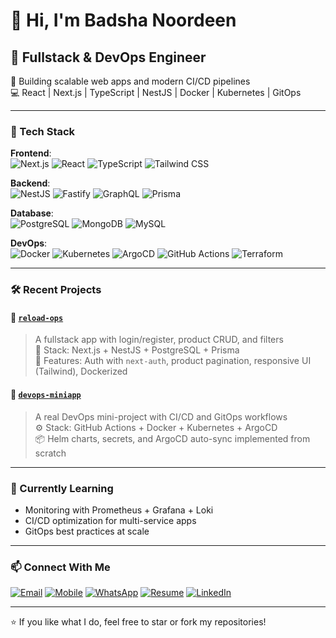 # 👋 Hi, I'm Badsha Noordeen

## 🚀 Fullstack & DevOps Engineer  
🔧 Building scalable web apps and modern CI/CD pipelines  
💻 React | Next.js | TypeScript | NestJS | Docker | Kubernetes | GitOps  

---

### 🧰 Tech Stack

**Frontend**:  
![Next.js](https://img.shields.io/badge/-Next.js-000?&logo=next.js) ![React](https://img.shields.io/badge/-React-996161?&logo=react) ![TypeScript](https://img.shields.io/badge/-TypeScript-807878?&logo=typescript) ![Tailwind CSS](https://img.shields.io/badge/-TailwindCSS-AC38B2?&logo=tailwind-css)

**Backend**:  
![NestJS](https://img.shields.io/badge/-NestJS-E0234E?&logo=nestjs) ![Fastify](https://img.shields.io/badge/-Fastify-000?&logo=fastify) ![GraphQL](https://img.shields.io/badge/-GraphQL-E10098?&logo=graphql) ![Prisma](https://img.shields.io/badge/-Prisma-2D3748?&logo=prisma)

**Database**:  
![PostgreSQL](https://img.shields.io/badge/-PostgreSQL-916733?&logo=postgresql) ![MongoDB](https://img.shields.io/badge/-MongoDB-A24748?&logo=mongodb) ![MySQL](https://img.shields.io/badge/-MySQL-A14479?&logo=mysql)

**DevOps**:  
![Docker](https://img.shields.io/badge/-Docker-ED9624?&logo=docker) ![Kubernetes](https://img.shields.io/badge/-Kubernetes-326C32?&logo=kubernetes) ![ArgoCD](https://img.shields.io/badge/-ArgoCD-8d4dac?&logo=argo) ![GitHub Actions](https://img.shields.io/badge/-GitHub_Actions-A24748?&logo=github-actions) ![Terraform](https://img.shields.io/badge/-Terraform-623C3C?&logo=terraform)

---

### 🛠️ Recent Projects

#### 🔹 [`reload-ops`](https://github.com/willindo/reload-ops)
> A fullstack app with login/register, product CRUD, and filters  
🧱 Stack: Next.js + NestJS + PostgreSQL + Prisma  
🚀 Features: Auth with `next-auth`, product pagination, responsive UI (Tailwind), Dockerized  

#### 🔹 [`devops-miniapp`](https://github.com/willindo/devops-miniapp)
> A real DevOps mini-project with CI/CD and GitOps workflows  
⚙️ Stack: GitHub Actions + Docker + Kubernetes  + ArgoCD  
📦 Helm charts, secrets, and ArgoCD auto-sync implemented from scratch  

---

### 📌 Currently Learning
- Monitoring with Prometheus + Grafana + Loki
- CI/CD optimization for multi-service apps
- GitOps best practices at scale

---

### 📫 Connect With Me
[![Email](https://img.shields.io/badge/Email-badshanoordeen%40gmail.com-red?logo=gmail&logoColor=white)](mailto:badshanoordeen@gmail.com)
[![Mobile](https://img.shields.io/badge/Mobile-+91%209061%20464906-blue?logo=phone&logoColor=white)](tel:+919061464906)
[![WhatsApp](https://img.shields.io/badge/WhatsApp-+91%209061%20464906-25D366?logo=whatsapp&logoColor=white)](https://wa.me/919061464906)
[![Resume](https://img.shields.io/badge/Resume-PDF-blue?logo=adobeacrobatreader&logoColor=white)](https://drive.google.com/file/d/1eamEy9iizHBwHCH2RVJpED9OPt5kWTYD/view?usp=drive_link)
[![LinkedIn](https://img.shields.io/badge/-LinkedIn-0077B5?&logo=linkedin)](https://www.linkedin.com/in/badsha-noordeen-20b328305/)




---



⭐ If you like what I do, feel free to star or fork my repositories!
